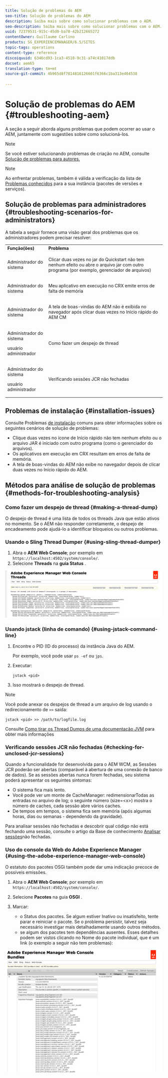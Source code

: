 ```yaml
---
title: Solução de problemas do AEM
seo-title: Solução de problemas do AEM
description: Saiba mais sobre como solucionar problemas com o AEM.
seo-description: Saiba mais sobre como solucionar problemas com o AEM.
uuid: 72379531-915c-45d0-ba70-42b212665272
contentOwner: Guillaume Carlino
products: SG_EXPERIENCEMANAGER/6.5/SITES
topic-tags: operations
content-type: reference
discoiquuid: 6346cd93-1ca3-4510-9c31-a74c41017ddb
docset: aem65
translation-type: tm+mt
source-git-commit: 4b965d8f7814816126601f6366c1ba313e404538

---
```



# Solução de problemas do AEM {#troubleshooting-aem}

A seção a seguir aborda alguns problemas que podem ocorrer ao usar o AEM, juntamente com sugestões sobre como solucioná-los.

>[!NOTE]
>
>Se você estiver solucionando problemas de criação no AEM, consulte [Solução de problemas para autores.](/help/sites-authoring/troubleshooting.md)

>[!NOTE]
>
>Ao enfrentar problemas, também é válida a verificação da lista de [Problemas conhecidos](/help/release-notes/known-issues.md) para a sua instância (pacotes de versões e serviços).

## Solução de problemas para administradores {#troubleshooting-scenarios-for-administrators}

A tabela a seguir fornece uma visão geral dos problemas que os administradores podem precisar resolver:

<table>
 <tbody>
  <tr>
   <td><strong>Função(ões)</strong></td>
   <td><strong>Problema </strong></td>
  </tr>
  <tr>
   <td>Administrador do sistema</td>
   <td><p>Clicar duas vezes no jar do Quickstart não tem nenhum efeito ou abre o arquivo jar com outro programa (por exemplo, gerenciador de arquivos)</p> </td>
  </tr>
  <tr>
   <td><p>Administrador do sistema</p> </td>
   <td><p>Meu aplicativo em execução no CRX emite erros de falta de memória</p> </td>
  </tr>
  <tr>
   <td><p>Administrador do sistema</p> </td>
   <td><p>A tela de boas-vindas do AEM não é exibida no navegador após clicar duas vezes no Início rápido do AEM CM</p> </td>
  </tr>
  <tr>
   <td><p>Administrador do sistema</p> <p>usuário administrador</p> </td>
   <td><p>Como fazer um despejo de thread</p> </td>
  </tr>
  <tr>
   <td><p>Administrador do sistema</p> <p>usuário administrador</p> </td>
   <td><p>Verificando sessões JCR não fechadas</p> </td>
  </tr>
 </tbody>
</table>

## Problemas de instalação {#installation-issues}

Consulte Problemas [de instalação](/help/sites-deploying/troubleshooting.md#common-installation-issues) comuns para obter informações sobre os seguintes cenários de solução de problemas:

* Clique duas vezes no ícone de Início rápido não tem nenhum efeito ou o arquivo JAR é iniciado com outro programa (como o gerenciador do arquivos).
* Os aplicativos em execução em CRX resultam em erros de falta de memória.
* A tela de boas-vindas do AEM não exibe no navegador depois de clicar duas vezes no Início rápido do AEM.

## Métodos para análise de solução de problemas {#methods-for-troubleshooting-analysis}

### Como fazer um despejo de thread {#making-a-thread-dump}

O despejo de thread é uma lista de todos os threads Java que estão ativos no momento. Se o AEM não responder corretamente, o despejo de encadeamento pode ajudá-lo a identificar bloqueios ou outros problemas.

### Usando o Sling Thread Dumper {#using-sling-thread-dumper}

1. Abra o **AEM Web Console**; por exemplo em `https://localhost:4502/system/console/`.
1. Selecione **Threads** na **guia Status** .

![screen_shot_2012-02-13at43925pm](assets/screen_shot_2012-02-13at43925pm.png)

### Usando jstack (linha de comando) {#using-jstack-command-line}

1. Encontre o PID (ID do processo) da instância Java do AEM.

   Por exemplo, você pode usar `ps -ef` ou `jps`.

1. Executar:

   `jstack <pid>`

1. Isso mostrará o despejo de thread.

>[!NOTE]
>
>Você pode anexar os despejos de thread a um arquivo de log usando o redirecionamento de `>>` saída:
>
>`jstack <pid> >> /path/to/logfile.log`

Consulte [Como tirar os Thread Dumps de uma documentação JVM](https://helpx.adobe.com/cq/kb/TakeThreadDump.html) para obter mais informações

### Verificando sessões JCR não fechadas {#checking-for-unclosed-jcr-sessions}

Quando a funcionalidade for desenvolvida para o AEM WCM, as Sessões JCR poderão ser abertas (comparável à abertura de uma conexão de banco de dados). Se as sessões abertas nunca forem fechadas, seu sistema poderá apresentar os seguintes sintomas:

* O sistema fica mais lento.
* Você pode ver um monte de CacheManager: redimensionarTodas as entradas no arquivo de log; o seguinte número (size=&lt;x>) mostra o número de caches, cada sessão abre vários caches.
* De tempos em tempos, o sistema fica sem memória (após algumas horas, dias ou semanas - dependendo da gravidade).

Para analisar sessões não fechadas e descobrir qual código não está fechando uma sessão, consulte o artigo da Base de conhecimento [Analisar sessões](https://helpx.adobe.com/crx/kb/AnalyzeUnclosedSessions.html)não fechadas.

### Uso do console da Web do Adobe Experience Manager {#using-the-adobe-experience-manager-web-console}

O estatuto dos pacotes OSGi também pode dar uma indicação precoce de possíveis emissões.

1. Abra o **AEM Web Console**; por exemplo em `https://localhost:4502/system/console/`.
1. Selecione **Pacotes** na guia **OSGI** .
1. Marcar:

   * o Status dos pacotes. Se algum estiver Inativo ou insatisfeito, tente parar e reiniciar o pacote. Se o problema persistir, talvez seja necessário investigar mais detalhadamente usando outros métodos.
   * se algum dos pacotes tem dependências ausentes. Esses detalhes podem ser vistos clicando no Nome do pacote individual, que é um link (o exemplo a seguir não tem problemas):

![screen_shot_2012-02-13at44706pm](assets/screen_shot_2012-02-13at44706pm.png)

